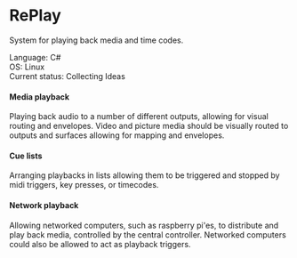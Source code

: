 # RePlay
System for playing back media and time codes.

Language: C# <br />
OS: Linux <br />
Current status: Collecting Ideas

#### Media playback
Playing back audio to a number of different outputs, allowing for visual routing and envelopes. Video and picture media should be visually routed to outputs and surfaces allowing for mapping and envelopes.

#### Cue lists
Arranging playbacks in lists allowing them to be triggered and stopped by midi triggers, key presses, or timecodes.

#### Network playback
Allowing networked computers, such as raspberry pi'es, to distribute and play back media, controlled by the central controller.
Networked computers could also be allowed to act as playback triggers.
